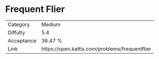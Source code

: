 # Frequent Flier

<table>
    <tr>
        <td>Category</td>
        <td>Medium</td>
    </tr>
    <tr>
        <td>Diffulty</td>
        <td>5.4</td>
    </tr>
    <tr>
        <td>Acceptance</td>
        <td>36.47 %</td>
    </tr>
    <tr>
        <td>Link</td>
        <td>https://open.kattis.com/problems/frequentflier</td>
    </tr>
</table>